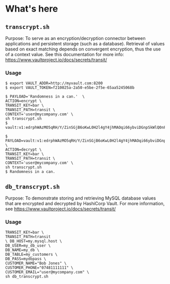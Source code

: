 # What's here

## `transcrypt.sh`
Purpose: To serve as an encryption/decryption connector between applications and persistent storage (such as a database). Retrieval of values based on exact matching depends on convergent encryption, thus the use of a context value. See this documentation for more info: https://www.vaultproject.io/docs/secrets/transit/

### Usage

```
$ export VAULT_ADDR=http://myvault.com:8200
$ export VAULT_TOKEN=f210025a-2a50-e5be-2f5e-65aa5245068b

$ PAYLOAD='Randomness in a can.'  \
ACTION=encrypt \
TRANSIT_KEY=bar \
TRANSIT_PATH=transit \
CONTEXT='user@mycompany.com' \
sh transcrypt.sh
$ vault:v1:edrphWAzMO5qRH/Y/ZinSGjB6oKwL0H2l4gY4jhMAOqi66ybviDGnpSkWlQ0nFhZEg==

$ PAYLOAD=vault:v1:edrphWAzMO5qRH/Y/ZinSGjB6oKwL0H2l4gY4jhMAOqi66ybviDGnpSkWlQ0nFhZEg==  \
ACTION=decrypt \
TRANSIT_KEY=bar \
TRANSIT_PATH=transit \
CONTEXT='user@mycompany.com' \
sh transcrypt.sh
$ Randomness in a can.
```

## `db_transcrypt.sh`
Purpose: To demonstrate storing and retrieving MySQL database values that are encrypted and decrypted by HashiCorp Vault. For more information, see https://www.vaultproject.io/docs/secrets/transit/

### Usage
```
TRANSIT_KEY=bar \
TRANSIT_PATH=transit
\ DB_HOST=my.mysql.host \
DB_USER=my_db_user \
DB_NAME=my_db \
DB_TABLE=my_customers \
DB_PASS=mydbpass \
CUSTOMER_NAME="Bob Jones" \
CUSTOMER_PHONE="07481111111" \
CUSTOMER_EMAIL="user@mycompany.com" \
sh db_transcrypt.sh
```
